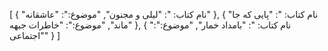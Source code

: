 [
  {
    "نام کتاب: ": "لیلی و مجنون",
    "موضوع:": "عاشقانه"
  },
  {
    "نام کتاب: ": "پایی که جا ماند",
    "موضوع:": "خاطرات جبهه"
  },
  {
    "نام کتاب: ": "بامداد خمار",
    "موضوع:": "اجتماعی"
  }
]